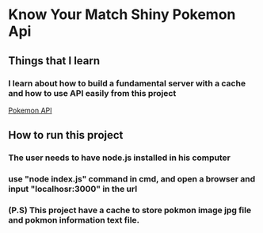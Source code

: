 # Know Your Match Shiny Pokemon Api

[example]:./ShinyPokePng/example.JPG

## Things that I learn
### I learn about how to build a fundamental server with a cache and how to use API easily from this project
[Pokemon API](https://pokeapi.co/)


## How to run this project
### The user needs to have node.js installed in his computer
### use "node index.js" command in cmd, and open a browser and input "localhosr:3000" in the url
### (P.S) This project have a cache to store pokmon image jpg file and pokmon information text file.